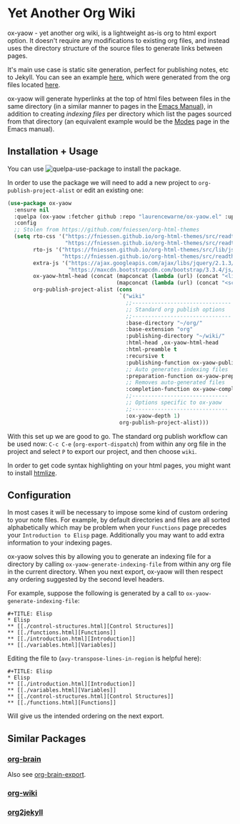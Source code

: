 # Yet Another Org Wiki

ox-yaow - yet another org wiki, is a lightweight as-is org to html export option. It doesn't require any modifications to existing org files, and instead uses the directory structure of the source files to generate links between pages.

It's main use case is static site generation, perfect for publishing notes, etc to Jekyll. You can see an example [here](https://laurencewarne.github.io/wiki/wiki.html), which were generated from the org files located [here](https://github.com/LaurenceWarne/org-files).

ox-yaow will generate hyperlinks at the top of html files between files in the same directory (in a similar manner to pages in the [Emacs Manual](https://www.gnu.org/software/emacs/manual/html_node/emacs/index.html)), in addition to creating *indexing files* per directory which list the pages sourced from that directory (an equivalent example would be the [Modes](https://www.gnu.org/software/emacs/manual/html_node/emacs/Modes.html#Modes) page in the Emacs manual).

## Installation + Usage

You can use ![quelpa-use-package](https://github.com/quelpa/quelpa-use-package) to install the package.

In order to use the package we will need to add a new project to ```org-publish-project-alist``` or edit an existing one:

```lisp
(use-package ox-yaow
  :ensure nil
  :quelpa (ox-yaow :fetcher github :repo "laurencewarne/ox-yaow.el" :upgrade t)
  :config
  ;; Stolen from https://github.com/fniessen/org-html-themes
  (setq rto-css '("https://fniessen.github.io/org-html-themes/src/readtheorg_theme/css/htmlize.css"
                  "https://fniessen.github.io/org-html-themes/src/readtheorg_theme/css/readtheorg.css")
        rto-js '("https://fniessen.github.io/org-html-themes/src/lib/js/jquery.stickytableheaders.min.js"
                 "https://fniessen.github.io/org-html-themes/src/readtheorg_theme/js/readtheorg.js")
        extra-js '("https://ajax.googleapis.com/ajax/libs/jquery/2.1.3/jquery.min.js"
                   "https://maxcdn.bootstrapcdn.com/bootstrap/3.3.4/js/bootstrap.min.js" )
        ox-yaow-html-head (concat (mapconcat (lambda (url) (concat "<link rel=\"stylesheet\" type=\"text/css\" href=\"" url "\"/>\n")) rto-css "")
                                  (mapconcat (lambda (url) (concat "<script src=\"" url "\"></script>\n")) (append rto-js extra-js) ""))
        org-publish-project-alist (cons
                                   `("wiki"
                                     ;;-------------------------------
                                     ;; Standard org publish options
                                     ;;-------------------------------
                                     :base-directory "~/org/"
                                     :base-extension "org"
                                     :publishing-directory "~/wiki/"
                                     :html-head ,ox-yaow-html-head
                                     :html-preamble t
                                     :recursive t
                                     :publishing-function ox-yaow-publish-to-html
                                     ;; Auto generates indexing files
                                     :preparation-function ox-yaow-preparation-fn
                                     ;; Removes auto-generated files
                                     :completion-function ox-yaow-completion-fn
                                     ;;------------------------------
                                     ;; Options specific to ox-yaow
                                     ;;------------------------------
                                     :ox-yaow-depth 1)
                                   org-publish-project-alist)))
```

With this set up we are good to go. The standard org publish workflow can be used now: ```C-c C-e``` (```org-export-dispatch```) from within any org file in the project and select ```P``` to export our project, and then choose `wiki`.

In order to get code syntax highlighting on your html pages, you might want to install [htmlize](https://github.com/hniksic/emacs-htmlize).

## Configuration

In most cases it will be necessary to impose some kind of custom ordering to your note files. For example, by default directories and files are all sorted alphabetically which may be problem when your ```Functions``` page precedes your ```Introduction to Elisp``` page. Additionally you may want to add extra information to your indexing pages.

ox-yaow solves this by allowing you to generate an indexing file for a directory by calling ```ox-yaow-generate-indexing-file``` from within any org file in the current directory. When you next export, ox-yaow will then respect any ordering suggested by the second level headers.

For example, suppose the following is generated by a call to ```ox-yaow-generate-indexing-file```:

```
#+TITLE: Elisp
* Elisp
** [[./control-structures.html][Control Structures]]
** [[./functions.html][Functions]]
** [[./introduction.html][Introduction]]
** [[./variables.html][Variables]]
```

Editing the file to (`avy-transpose-lines-in-region` is helpful here):

```
#+TITLE: Elisp
* Elisp
** [[./introduction.html][Introduction]]
** [[./variables.html][Variables]]
** [[./control-structures.html][Control Structures]]
** [[./functions.html][Functions]]
```

Will give us the intended ordering on the next export.

## Similar Packages

### [org-brain](https://github.com/Kungsgeten/org-brain)

Also see [org-brain-export](https://github.com/Kungsgeten/org-brain-export).

### [org-wiki](https://github.com/caiorss/org-wiki)

### [org2jekyll](https://github.com/ardumont/org2jekyll)
